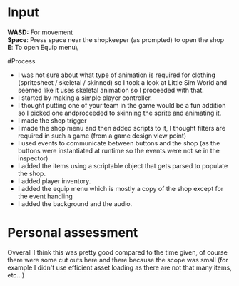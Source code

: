 # Input
**WASD:** For movement\
**Space**: Press space near the shopkeeper (as prompted) to open the shop\
**E**: To open Equip menu\

#Process
-  I was not sure about what type of animation is required for clothing (spritesheet / skeletal / skinned) so I took a look at Little Sim World and seemed like it uses skeletal animation so I proceeded with that.
-  I started by making a simple player controller.
-  I thought putting one of your team in the game would be a fun addition so I picked one andproceeded to skinning the sprite and animating it.
-  I made the shop trigger
-  I made the shop menu and then added scripts to it, I thought filters are required in such a game (from a game design view point)
-  I used events to communicate between buttons and the shop (as the buttons were instantiated at runtime so the events were not se in the inspector)
-  I added the items using a scriptable object that gets parsed to populate the shop.
-  I added player inventory.
-  I added the equip menu which is mostly a copy of the shop except for the event handling
-  I added the background and the audio.

# Personal assessment
Ovverall I think this was pretty good compared to the time given, of course there were some cut outs here and there because the scope was small (for example I didn't use efficient asset loading as there are not that many items, etc...)
